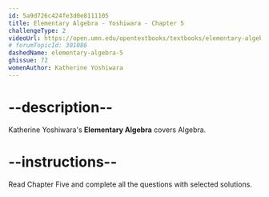 ```yaml
---
id: 5a9d726c424fe3d0e8111105
title: Elementary Algebra - Yoshiwara - Chapter 5
challengeType: 2
videoUrl: https://open.umn.edu/opentextbooks/textbooks/elementary-algebra-2019
# forumTopicId: 301086
dashedName: elementary-algebra-5
ghissue: 72
womenAuthor: Katherine Yoshiwara 
---
```


# --description--

Katherine Yoshiwara's __Elementary Algebra__ covers Algebra.

# --instructions--

Read Chapter Five and complete all the questions with selected solutions.